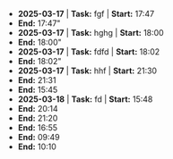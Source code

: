 

- **2025-03-17** | **Task:** fgf | **Start:** 17:47 
 - **End:** 17:47"
- **2025-03-17** | **Task:** hghg | **Start:** 18:00 
 - **End:** 18:00"
- **2025-03-17** | **Task:** fdfd | **Start:** 18:02 
 - **End:** 18:02"
- **2025-03-17** | **Task:** hhf | **Start:** 21:30
 - **End:** 21:31
 - **End:** 15:45
- **2025-03-18** | **Task:** fd | **Start:** 15:48 
 - **End:** 20:14
 - **End:** 21:20
 - **End:** 16:55
 - **End:** 09:49
 - **End:** 10:10